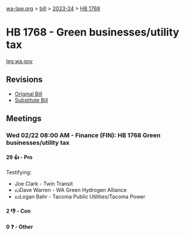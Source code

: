 [wa-law.org](/) > [bill](/bill/) > [2023-24](/bill/2023-24/) > [HB 1768](/bill/2023-24/hb/1768/)

# HB 1768 - Green businesses/utility tax
[leg.wa.gov](https://app.leg.wa.gov/billsummary?BillNumber=1768&Year=2023&Initiative=false)

## Revisions
* [Original Bill](1/)
* [Substitute Bill](S/)

## Meetings
### Wed 02/22 08:00 AM - Finance (FIN): HB 1768 Green businesses/utility tax
#### 29 👍 - Pro
Testifying:
* Joe Clark - Twin Transit
* 💵Dave Warren - WA Green Hydrogen Alliance
* 💵Logan Bahr - Tacoma Public Utilities/Tacoma Power

#### 2 👎 - Con

#### 0 ❓ - Other
